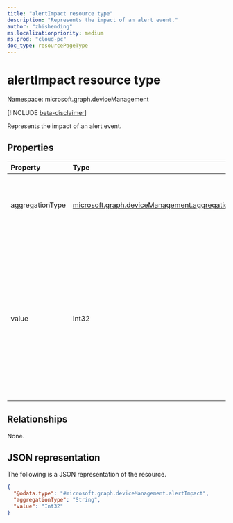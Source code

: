 ```yaml
---
title: "alertImpact resource type"
description: "Represents the impact of an alert event."
author: "zhishending"
ms.localizationpriority: medium
ms.prod: "cloud-pc"
doc_type: resourcePageType
---
```


# alertImpact resource type

Namespace: microsoft.graph.deviceManagement

[!INCLUDE [beta-disclaimer](../../includes/beta-disclaimer.md)]

Represents the impact of an alert event.

## Properties

|Property|Type|Description|
|:---|:---|:---|
|aggregationType|[microsoft.graph.deviceManagement.aggregationType](../resources/devicemanagement-ruleThreshold.md#aggregationtype-values)|The aggregation type of the impact. The possible values are: `count`, `percentage`, `affectedCloudPcCount`, `affectedCloudPcPercentage`, `unknownFutureValue`. |
|value|Int32|The number value of the impact. For the aggregation types of `count` and `affectedCloudPcCount`, the value indicates the number of affected instances. For example, `6 affectedCloudPcCount` means that 6 Cloud PCs are affected. For the aggregation types of `percentage` and `affectedCloudPcPercentage`, the value indicates the percent of affected instances. For example, `12 affectedCloudPcPercentage` means that 12% of Cloud PCs are affected. |

## Relationships

None.

## JSON representation

The following is a JSON representation of the resource.
<!-- {
  "blockType": "resource",
  "@odata.type": "microsoft.graph.deviceManagement.alertImpact"
}
-->
``` json
{
  "@odata.type": "#microsoft.graph.deviceManagement.alertImpact",
  "aggregationType": "String",
  "value": "Int32"
}
```
